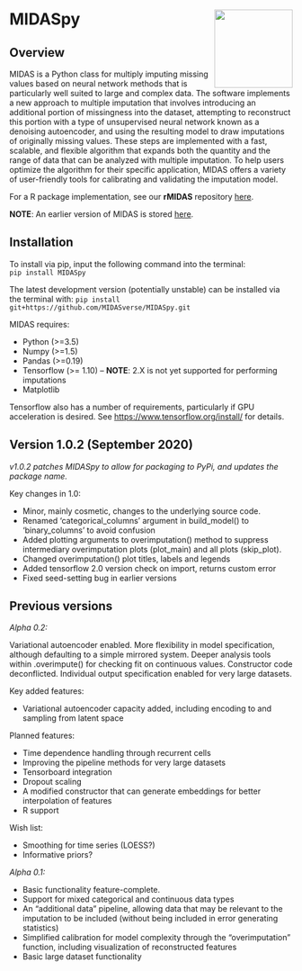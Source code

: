 
<!-- README.md is generated from README.Rmd. Please edit that file -->

# MIDASpy<img src='MIDASpy_logo.png' align="right" height="139" /></a>

<!-- badges: start -->

<!-- [![CRAN status](https://www.r-pkg.org/badges/version/dplyr)](https://cran.r-project.org/package=dplyr) -->

<!-- [![R build status](https://github.com/tidyverse/dplyr/workflows/R-CMD-check/badge.svg)](https://github.com/tidyverse/dplyr/actions?workflow=R-CMD-check) -->

<!-- [![Codecov test coverage](https://codecov.io/gh/tidyverse/dplyr/branch/master/graph/badge.svg)](https://codecov.io/gh/tidyverse/dplyr?branch=master) -->

<!-- [![R build status](https://github.com/tidyverse/dplyr/workflows/R-CMD-check/badge.svg)](https://github.com/tidyverse/dplyr/actions) -->

<!-- badges: end -->

## Overview

MIDAS is a Python class for multiply imputing missing values based on
neural network methods that is particularly well suited to large and
complex data. The software implements a new approach to multiple
imputation that involves introducing an additional portion of
missingness into the dataset, attempting to reconstruct this portion
with a type of unsupervised neural network known as a denoising
autoencoder, and using the resulting model to draw imputations of
originally missing values. These steps are implemented with a fast,
scalable, and flexible algorithm that expands both the quantity and the
range of data that can be analyzed with multiple imputation. To help
users optimize the algorithm for their specific application, MIDAS
offers a variety of user-friendly tools for calibrating and validating
the imputation model.

For a R package implementation, see our **rMIDAS** repository
[here](https://github.com/MIDASverse/rMIDAS).

**NOTE**: An earlier version of MIDAS is stored
[here](https://github.com/Oracen/MIDAS).

## Installation

To install via pip, input the following command into the terminal:  
`pip install MIDASpy`

The latest development version (potentially unstable) can be installed
via the terminal with: `pip install
git+https://github.com/MIDASverse/MIDASpy.git`

MIDAS requires:

  - Python (\>=3.5)
  - Numpy (\>=1.5)
  - Pandas (\>=0.19)
  - Tensorflow (\>= 1.10) – **NOTE**: 2.X is not yet supported for
    performing imputations
  - Matplotlib

Tensorflow also has a number of requirements, particularly if GPU
acceleration is desired. See <https://www.tensorflow.org/install/> for
details.

## Version 1.0.2 (September 2020)

*v1.0.2 patches MIDASpy to allow for packaging to PyPi, and updates the
package name.*

Key changes in 1.0:

  - Minor, mainly cosmetic, changes to the underlying source code.
  - Renamed ‘categorical\_columns’ argument in build\_model() to
    ‘binary\_columns’ to avoid confusion
  - Added plotting arguments to overimputation() method to suppress
    intermediary overimputation plots (plot\_main) and all plots
    (skip\_plot).
  - Changed overimputation() plot titles, labels and legends
  - Added tensorflow 2.0 version check on import, returns custom error
  - Fixed seed-setting bug in earlier versions

## Previous versions

*Alpha 0.2:*

Variational autoencoder enabled. More flexibility in model
specification, although defaulting to a simple mirrored system. Deeper
analysis tools within .overimpute() for checking fit on continuous
values. Constructor code deconflicted. Individual output specification
enabled for very large datasets.

Key added features:

  - Variational autoencoder capacity added, including encoding to and
    sampling from latent space

Planned features:

  - Time dependence handling through recurrent cells
  - Improving the pipeline methods for very large datasets
  - Tensorboard integration
  - Dropout scaling
  - A modified constructor that can generate embeddings for better
    interpolation of features
  - R support

Wish list:

  - Smoothing for time series (LOESS?)
  - Informative priors?

*Alpha 0.1:*

  - Basic functionality feature-complete.
  - Support for mixed categorical and continuous data types
  - An “additional data” pipeline, allowing data that may be relevant to
    the imputation to be included (without being included in error
    generating statistics)
  - Simplified calibration for model complexity through the
    “overimputation” function, including visualization of
    reconstructed features
  - Basic large dataset functionality
